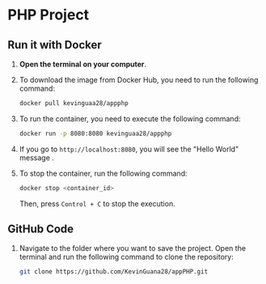 # PHP Project

## Run it with Docker

1. **Open the terminal on your computer**.

2. To download the image from Docker Hub, you need to run the following command:

   ```bash
   docker pull kevinguaa28/appphp
   ```

3. To run the container, you need to execute the following command:

   ```bash
   docker run -p 8080:8080 kevinguaa28/appphp
   ```

4. If you go to `http://localhost:8080`, you will see the "Hello World" message .

5. To stop the container, run the following command:

   ```bash
   docker stop <container_id>
   ```

   Then, press `Control + C` to stop the execution.

## GitHub Code

1. Navigate to the folder where you want to save the project. Open the terminal and run the following command to clone the repository:

   ```bash
   git clone https://github.com/KevinGuana28/appPHP.git
   ```
